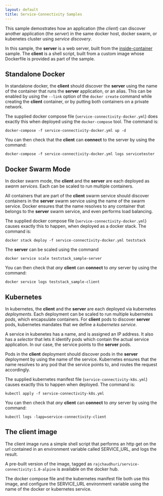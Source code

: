 ```yaml
---
layout: default
title: Service-Connectivity Samples
---
```


This sample demostrates how an application (the _client_) can discover another application (the _server_) in the same docker host, docker swarm, or kubenetes cluster using _service discovery_.

In this sample, the **server** is a web server, built from the [inside-container](inside-container.md) sample. The **client** is a shell script, built from a custom image whose Dockerfile is provided as part of the sample.

## Standalone Docker

In standalone docker, the **client** should discover the **server** using the name of the container that runs the **server** application, or an alias. This can be enabled by using the `--link` option of the `docker create` command while creating the **client** container, or by putting both containers on a private network.

The supplied docker compose file (`service-connectivity-docker.yml`) does exactly this when deployed using the `docker-compose` tool. The command is:

```docker-compose -f service-connectivity-docker.yml up -d```

You can then check that the **client** can **connect** to the server by using the command:

```docker-compose -f service-connectivity-docker.yml logs servicetester```

## Docker Swarm Mode

In docker swarm mode, the **client** and the **server** are each deployed as _swarm services_. Each can be scaled to run multiple containers.

All containers that are part of the **client** swarm service should discover containers in the **server** swarm service using the name of the swarm service. Docker ensures that the name resolves to any container that belongs to the **server** swarm service, and even performs load balancing.

The supplied docker compose file (`service-connectivity-docker.yml`) causes exactly this to happen, when deployed as a docker stack. The command is:

```docker stack deploy -f service-connectivity-docker.yml teststack```

The **server** can be scaled using the command

```docker service scale teststack_sample-server```

You can then check that _any_ **client** can **connect** to _any_ server by using the command:

```docker service logs teststack_sample-client```

## Kubernetes

In kubernetes, the **client** and the **server** are each deployed via kubernetes _deployments_. Each deployment can be scaled to run multiple kubernetes _pods_, which encapsulate containers. For **client** pods to discover **server** pods, kubernetes mandates that we define a _kubernetes service_.

A service in kubenetes has a name, and is assigned an IP address. It also has a _selector_ that lets it identify pods which contain the actual service application. In our case, the service points to the **server** pods.

Pods in the **client** deployment should discover pods in the **server** deployment by using the name of the service. Kubernetes ensures that the name resolves to any pod that the service points to, and routes the request accordingly.

The supplied kubernetes manifest file (`service-connectivity-k8s.yml`) causes exactly this to happen when deployed. The command is:

```kubectl apply -f service-connectivity-k8s.yml```

You can then check that _any_ **client** can **connect** to _any_ server by using the command:

```kubectl logs -lapp=service-connectivity-client```

## The client image

The client image runs a simple shell script that performs an http get on the url contained in an environment variable called SERVICE_URL, and logs the result.

A pre-built version of the image, tagged as `rajchaudhuri/service-connectivity:1.0-alpine` is available on the docker hub.

The docker compose file and the kubernetes manifest file both use this image, and configure the SERVICE_URL environment variable using the name of the docker or kubernetes service.

